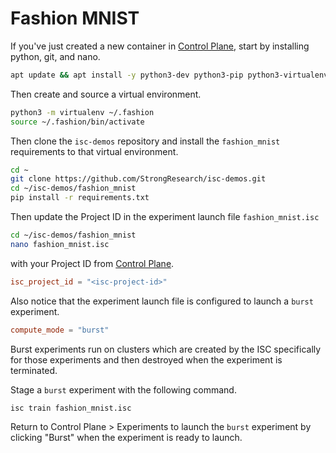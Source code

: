 # Fashion MNIST
If you've just created a new container in [Control Plane](https://cp.strongcompute.ai/), start by installing python, git, and nano.
```bash
apt update && apt install -y python3-dev python3-pip python3-virtualenv git nano
```
Then create and source a virtual environment. 
```bash
python3 -m virtualenv ~/.fashion
source ~/.fashion/bin/activate
```
Then clone the `isc-demos` repository and install the `fashion_mnist` requirements to that virtual environment.
```bash
cd ~
git clone https://github.com/StrongResearch/isc-demos.git
cd ~/isc-demos/fashion_mnist
pip install -r requirements.txt
```
Then update the Project ID in the experiment launch file `fashion_mnist.isc`
```bash
cd ~/isc-demos/fashion_mnist
nano fashion_mnist.isc
```
with your Project ID from [Control Plane](https://cp.strongcompute.ai/).
```toml
isc_project_id = "<isc-project-id>"
```
Also notice that the experiment launch file is configured to launch a `burst` experiment.
```toml
compute_mode = "burst"
```
Burst experiments run on clusters which are created by the ISC specifically for those experiments and then destroyed when the experiment is terminated.

Stage a `burst` experiment with the following command.
```bash
isc train fashion_mnist.isc
```
Return to Control Plane > Experiments to launch the `burst` experiment by clicking "Burst" when the experiment is ready to launch.
